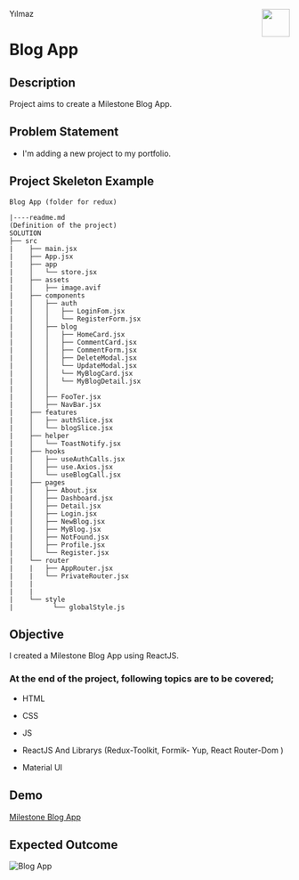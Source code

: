 <p>Yılmaz<img align="right"
  src="https://static.wixstatic.com/media/cbeeae_4e9d9400f1d44570b8ed5d2a2dffdc1d~mv2.png/v1/fit/w_2500,h_1330,al_c/cbeeae_4e9d9400f1d44570b8ed5d2a2dffdc1d~mv2.png"  width="50px"></p>

# Blog App

## Description

Project aims to create a Milestone Blog App.

## Problem Statement

- I'm adding a new project to my portfolio.

## Project Skeleton Example

```
Blog App (folder for redux)

|----readme.md        
(Definition of the project)
SOLUTION
├── src
|    ├── main.jsx
|    ├── App.jsx
|    ├── app
|    │   └── store.jsx
|    ├── assets
|    │   ├── image.avif
|    ├── components
|    │   ├── auth
|    │   │   ├── LoginFom.jsx
|    │   │   └── RegisterForm.jsx
|    │   ├── blog
|    │   │   ├── HomeCard.jsx
|    │   │   ├── CommentCard.jsx
|    │   │   ├── CommentForm.jsx
|    │   │   ├── DeleteModal.jsx
|    │   │   └── UpdateModal.jsx
|    │   │   └── MyBlogCard.jsx
|    │   │   └── MyBlogDetail.jsx
|    │   │
|    │   ├── FooTer.jsx
|    │   ├── NavBar.jsx
|    ├── features
|    │   ├── authSlice.jsx
|    │   └── blogSlice.jsx
|    ├── helper
|    │   └── ToastNotify.jsx
|    ├── hooks
|    │   ├── useAuthCalls.jsx
|    │   ├── use.Axios.jsx
|    │   └── useBlogCall.jsx
|    ├── pages
|    │   ├── About.jsx
|    │   ├── Dashboard.jsx
|    │   ├── Detail.jsx
|    │   ├── Login.jsx
|    │   ├── NewBlog.jsx
|    │   ├── MyBlog.jsx
|    │   ├── NotFound.jsx
|    │   ├── Profile.jsx
|    │   └── Register.jsx
|    └── router
|    |   ├── AppRouter.jsx
|    |   └── PrivateRouter.jsx
|    |
|    |
|    └── style
|          └── globalStyle.js

```



## Objective

I created a Milestone Blog App using ReactJS.

### At the end of the project, following topics are to be covered;

- HTML

- CSS

- JS

- ReactJS And Librarys (Redux-Toolkit, Formik- Yup, React Router-Dom )

- Material UI 

## Demo

[Milestone Blog App]()

## Expected Outcome

![Blog App](Blop-App.gif)